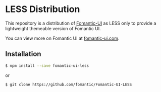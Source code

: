 # LESS Distribution

This repository is a distribution of [Fomantic-UI](https://fomantic-ui.com) as LESS only to provide a lightweight themeable version of Fomantic UI.

You can view more on Fomantic UI at [fomantic-ui.com](https://fomantic-ui.com).

## Installation

```bash
$ npm install --save fomantic-ui-less
``` 
or
```bash
$ git clone https://github.com/fomantic/Fomantic-UI-LESS
```
